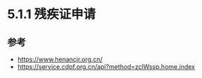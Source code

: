 # 5.1.1 残疾证申请






## 参考
- https://www.henancjr.org.cn/
- https://service.cdpf.org.cn/api?method=zclWssp.home.index

